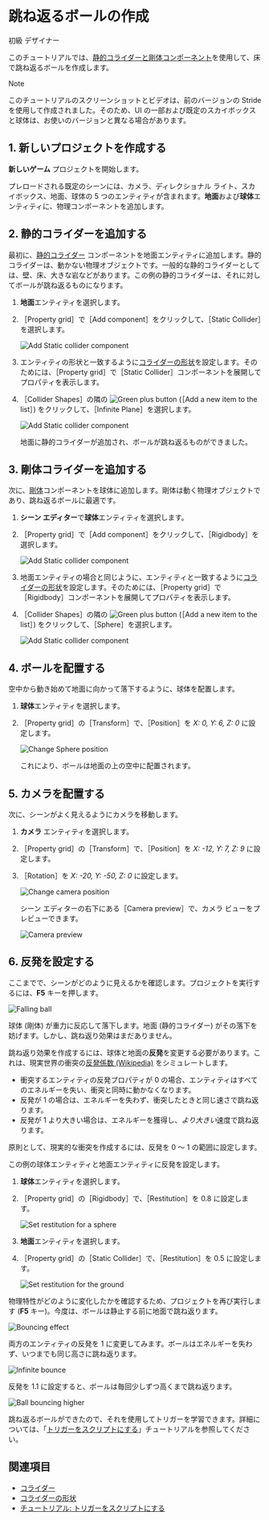# 跳ね返るボールの作成

<span class="label label-doc-level">初級</span>
<span class="label label-doc-audience">デザイナー</span>

このチュートリアルでは、[静的コライダーと剛体コンポーネント](colliders.md)を使用して、床で跳ね返るボールを作成します。

>[!NOTE]
>このチュートリアルのスクリーンショットとビデオは、前のバージョンの Stride を使用して作成されました。そのため、UI の一部および既定のスカイボックスと球体は、お使いのバージョンと異なる場合があります。

## 1. 新しいプロジェクトを作成する

**新しいゲーム** プロジェクトを開始します。

プレロードされる既定のシーンには、カメラ、ディレクショナル ライト、スカイボックス、地面、球体の 5 つのエンティティが含まれます。**地面**および**球体**エンティティに、物理コンポーネントを追加します。

## 2. 静的コライダーを追加する

最初に、[静的コライダー](static-colliders.md) コンポーネントを地面エンティティに追加します。静的コライダーは、動かない物理オブジェクトです。一般的な静的コライダーとしては、壁、床、大きな岩などがあります。この例の静的コライダーは、それに対してボールが跳ね返るものになります。

1. **地面**エンティティを選択します。

2. ［Property grid］で［Add component］をクリックして、［Static Collider］を選択します。

    ![Add Static collider component](media/physics-tutorials-create-a-bouncing-ball-add-collider-component.png)

3. エンティティの形状と一致するように[コライダーの形状](collider-shapes.md)を設定します。そのためには、［Property grid］で［Static Collider］コンポーネントを展開してプロパティを表示します。

4. ［Collider Shapes］の隣の ![Green plus button](~/manual/game-studio/media/green-plus-icon.png) (［Add a new item to the list］) をクリックして、［Infinite Plane］を選択します。

    ![Add Static collider component](media/physics-tutorials-create-a-bouncing-ball-collider-shape.png)

    地面に静的コライダーが追加され、ボールが跳ね返るものができました。

## 3. 剛体コライダーを追加する

次に、[剛体](rigid-bodies.md)コンポーネントを球体に追加します。剛体は動く物理オブジェクトであり、跳ね返るボールに最適です。

1. **シーン エディター**で**球体**エンティティを選択します。

2. ［Property grid］で［Add component］をクリックして、［Rigidbody］を選択します。

    ![Add Static collider component](media/physics-tutorials-create-a-bouncing-ball-add-rigitbody-component.png)

3. 地面エンティティの場合と同じように、エンティティと一致するように[コライダーの形状](collider-shapes.md)を設定します。そのためには、［Property grid］で［Rigidbody］コンポーネントを展開してプロパティを表示します。

4. ［Collider Shapes］の隣の ![Green plus button](~/manual/game-studio/media/green-plus-icon.png) (［Add a new item to the list］) をクリックして、［Sphere］を選択します。

     ![Add Static collider component](media/physics-tutorials-create-a-bouncing-ball-rigitbody-shape.png)

## 4. ボールを配置する

空中から動き始めて地面に向かって落下するように、球体を配置します。

1. **球体**エンティティを選択します。

2. ［Property grid］の［Transform］で、［Position］を _X: 0, Y: 6, Z: 0_ に設定します。

    ![Change Sphere position](media/physics-tutorials-create-a-bouncing-ball-change-sphere-position.png)

    これにより、ボールは地面の上の空中に配置されます。

## 5. カメラを配置する

次に、シーンがよく見えるようにカメラを移動します。

1. **カメラ** エンティティを選択します。

2. ［Property grid］の［Transform］で、［Position］を _X: -12, Y: 7, Z: 9_ に設定します。

3. ［Rotation］を _X: -20, Y: -50, Z: 0_ に設定します。

    ![Change camera position](media/physics-tutorials-create-a-bouncing-ball-change-camera-position.png)

    シーン エディターの右下にある［Camera preview］で、カメラ ビューをプレビューできます。

    ![Camera preview](media/physics-tutorials-camera-preview.png)

## 6. 反発を設定する

ここまでで、シーンがどのように見えるかを確認します。プロジェクトを実行するには、**F5** キーを押します。

![Falling ball](media/physics-tutorials-create-a-bouncing-ball-falling-ball.gif)

球体 (剛体) が重力に反応して落下します。地面 (静的コライダー) がその落下を妨げます。しかし、跳ね返り効果はまだありません。

跳ね返り効果を作成するには、球体と地面の**反発**を変更する必要があります。これは、現実世界の衝突の[反発係数 (Wikipedia)](https://en.wikipedia.org/wiki/Coefficient_of_restitution) をシミュレートします。

* 衝突するエンティティの反発プロパティが 0 の場合、エンティティはすべてのエネルギーを失い、衝突と同時に動かなくなります。
* 反発が 1 の場合は、エネルギーを失わず、衝突したときと同じ速さで跳ね返ります。
* 反発が 1 より大きい場合は、エネルギーを獲得し、*より大きい*速度で跳ね返ります。

原則として、現実的な衝突を作成するには、反発を 0 ～ 1 の範囲に設定します。

この例の球体エンティティと地面エンティティに反発を設定します。

1. **球体**エンティティを選択します。

2. ［Property grid］の［Rigidbody］で、［Restitution］を 0.8 に設定します。

    ![Set restitution for a sphere](media/physics-tutorials-create-a-bouncing-ball-restitution-of-a-sphere.png)

3. **地面**エンティティを選択します。

4. ［Property grid］の［Static Collider］で、［Restitution］を 0.5 に設定します。

    ![Set restitution for the ground](media/physics-tutorials-create-a-bouncing-ball-restitution-of-the-ground.png)

物理特性がどのように変化したかを確認するため、プロジェクトを再び実行します (**F5** キー)。今度は、ボールは静止する前に地面で跳ね返ります。

![Bouncing effect](media/physics-tutorials-create-a-bouncing-ball-falling-and-bouncing-ball.gif)

両方のエンティティの反発を 1 に変更してみます。ボールはエネルギーを失わず、いつまでも同じ高さに跳ね返ります。

![Infinite bounce](media/physics-tutorials-create-a-bouncing-ball-infinitely-bouncing-ball.gif)

反発を 1.1 に設定すると、ボールは毎回少しずつ高くまで跳ね返ります。

![Ball bouncing higher](media/physics-tutorials-create-a-bouncing-ball-higher-and-higher.gif)

跳ね返るボールができたので、それを使用してトリガーを学習できます。詳細については、「[トリガーをスクリプトにする](script-a-trigger.md)」チュートリアルを参照してください。

## 関連項目

* [コライダー](colliders.md)
* [コライダーの形状](collider-shapes.md)
* [チュートリアル: トリガーをスクリプトにする](script-a-trigger.md)
